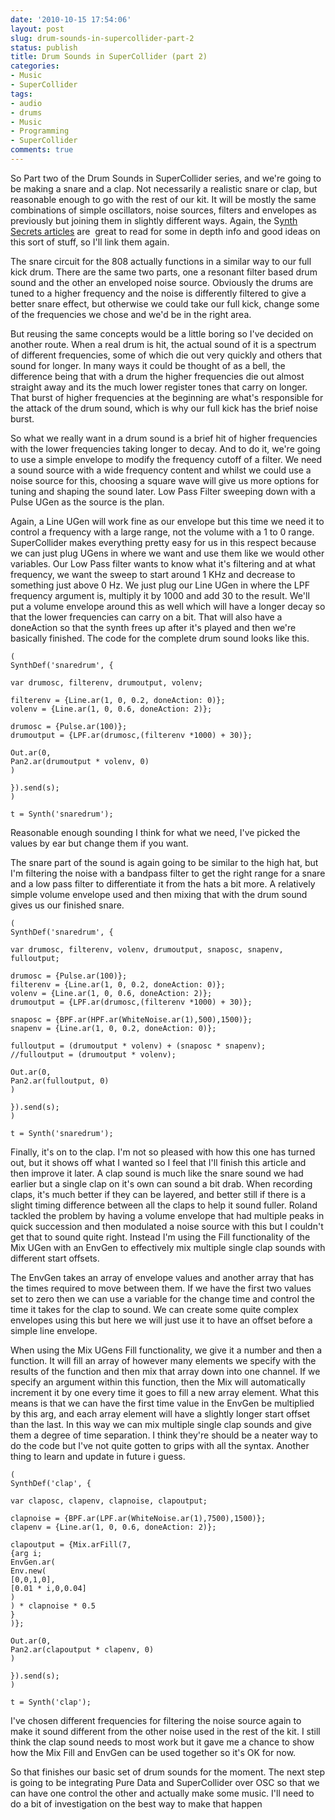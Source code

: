 ```yaml
---
date: '2010-10-15 17:54:06'
layout: post
slug: drum-sounds-in-supercollider-part-2
status: publish
title: Drum Sounds in SuperCollider (part 2)
categories:
- Music
- SuperCollider
tags:
- audio
- drums
- Music
- Programming
- SuperCollider
comments: true
---
```


So Part two of the Drum Sounds in SuperCollider series, and we're going to be making a snare and a clap. Not necessarily a realistic snare or clap, but reasonable enough to go with the rest of our kit. It will be mostly the same combinations of simple oscillators, noise sources, filters and envelopes as previously but joining them in slightly different ways. Again, the S[ynth Secrets articles](http://www.soundonsound.com/sos/allsynthsecrets.htm) are  great to read for some in depth info and good ideas on this sort of stuff, so I'll link them again.



The snare circuit for the 808 actually functions in a similar way to our full kick drum. There are the same two parts, one a resonant filter based drum sound and the other an enveloped noise source. Obviously the drums are tuned to a higher frequency and the noise is differently filtered to give a better snare effect, but otherwise we could take our full kick, change some of the frequencies we chose and we'd be in the right area.

But reusing the same concepts would be a little boring so I've decided on another route. When a real drum is hit, the actual sound of it is a spectrum of different frequencies, some of which die out very quickly and others that sound for longer. In many ways it could be thought of as a bell, the difference being that with a drum the higher frequencies die out almost straight away and its the much lower register tones that carry on longer. That burst of higher frequencies at the beginning are what's responsible for the attack of the drum sound, which is why our full kick has the brief noise burst.

So what we really want in a drum sound is a brief hit of higher frequencies with the lower frequencies taking longer to decay. And to do it, we're going to use a simple envelope to modify the frequency cutoff of a filter. We need a sound source with a wide frequency content and whilst we could use a noise source for this, choosing a square wave will give us more options for tuning and shaping the sound later. Low Pass Filter sweeping down with a Pulse UGen as the source is the plan.

Again, a Line UGen will work fine as our envelope but this time we need it to control a frequency with a large range, not the volume with a 1 to 0 range. SuperCollider makes everything pretty easy for us in this respect because we can just plug UGens in where we want and use them like we would other variables. Our Low Pass filter wants to know what it's filtering and at what frequency, we want the sweep to start around 1 KHz and decrease to something just above 0 Hz. We just plug our Line UGen in where the LPF frequency argument is, multiply it by 1000 and add 30 to the result. We'll put a volume envelope around this as well which will have a longer decay so that the lower frequencies can carry on a bit. That will also have a doneAction so that the synth frees up after it's played and then we're basically finished. The code for the complete drum sound looks like this.

    
    (
    SynthDef('snaredrum', {
    
    var drumosc, filterenv, drumoutput, volenv;
    
    filterenv = {Line.ar(1, 0, 0.2, doneAction: 0)};
    volenv = {Line.ar(1, 0, 0.6, doneAction: 2)};
    
    drumosc = {Pulse.ar(100)};
    drumoutput = {LPF.ar(drumosc,(filterenv *1000) + 30)};
    
    Out.ar(0,
    Pan2.ar(drumoutput * volenv, 0)
    )
    
    }).send(s);
    )
    
    t = Synth('snaredrum');


Reasonable enough sounding I think for what we need, I've picked the values by ear but change them if you want.

The snare part of the sound is again going to be similar to the high hat, but I'm filtering the noise with a bandpass filter to get the right range for a snare and a low pass filter to differentiate it from the hats a bit more. A relatively simple volume envelope used and then mixing that with the drum sound gives us our finished snare.

    
    (
    SynthDef('snaredrum', {
    
    var drumosc, filterenv, volenv, drumoutput, snaposc, snapenv, fulloutput;
    
    drumosc = {Pulse.ar(100)};
    filterenv = {Line.ar(1, 0, 0.2, doneAction: 0)};
    volenv = {Line.ar(1, 0, 0.6, doneAction: 2)};
    drumoutput = {LPF.ar(drumosc,(filterenv *1000) + 30)};
    
    snaposc = {BPF.ar(HPF.ar(WhiteNoise.ar(1),500),1500)};
    snapenv = {Line.ar(1, 0, 0.2, doneAction: 0)};
    
    fulloutput = (drumoutput * volenv) + (snaposc * snapenv);
    //fulloutput = (drumoutput * volenv);
    
    Out.ar(0,
    Pan2.ar(fulloutput, 0)
    )
    
    }).send(s);
    )
    
    t = Synth('snaredrum');


Finally, it's on to the clap. I'm not so pleased with how this one has turned out, but it shows off what I wanted so I feel that I'll finish this article and then improve it later. A clap sound is much like the snare sound we had earlier but a single clap on it's own can sound a bit drab. When recording claps, it's much better if they can be layered, and better still if there is a slight timing difference between all the claps to help it sound fuller. Roland tackled the problem by having a volume envelope that had multiple peaks in quick succession and then modulated a noise source with this but I couldn't get that to sound quite right. Instead I'm using the Fill functionality of the Mix UGen with an EnvGen to effectively mix multiple single clap sounds with different start offsets.

The EnvGen takes an array of envelope values and another array that has the times required to move between them. If we have the first two values set to zero then we can use a variable for the change time and control the time it takes for the clap to sound. We can create some quite complex envelopes using this but here we will just use it to have an offset before a simple line envelope.

When using the Mix UGens Fill functionality, we give it a number and then a function. It will fill an array of however many elements we specify with the results of the function and then mix that array down into one channel. If we specify an argument within this function, then the Mix will automatically increment it by one every time it goes to fill a new array element. What this means is that we can have the first time value in the EnvGen be multiplied by this arg, and each array element will have a slightly longer start offset than the last. In this way we can mix multiple single clap sounds and give them a degree of time separation. I think they're should be a neater way to do the code but I've not quite gotten to grips with all the syntax. Another thing to learn and update in future i guess.

    
    (
    SynthDef('clap', {
    
    var claposc, clapenv, clapnoise, clapoutput;
    
    clapnoise = {BPF.ar(LPF.ar(WhiteNoise.ar(1),7500),1500)};
    clapenv = {Line.ar(1, 0, 0.6, doneAction: 2)};
    
    clapoutput = {Mix.arFill(7,
    {arg i;
    EnvGen.ar(
    Env.new(
    [0,0,1,0],
    [0.01 * i,0,0.04]
    )
    ) * clapnoise * 0.5
    }
    )};
    
    Out.ar(0,
    Pan2.ar(clapoutput * clapenv, 0)
    )
    
    }).send(s);
    )
    
    t = Synth('clap');


I've chosen different frequencies for filtering the noise source again to make it sound different from the other noise used in the rest of the kit. I still think the clap sound needs to most work but it gave me a chance to show how the Mix Fill and EnvGen can be used together so it's OK for now.

So that finishes our basic set of drum sounds for the moment. The next step is going to be integrating Pure Data and SuperCollider over OSC so that we can have one control the other and actually make some music. I'll need to do a bit of investigation on the best way to make that happen
